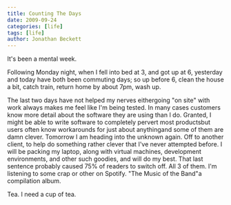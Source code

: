 ```yaml
---
title: Counting The Days
date: 2009-09-24
categories: [life]
tags: [life]
author: Jonathan Beckett
---
```


It's been a mental week.

Following Monday night, when I fell into bed at 3, and got up at 6, yesterday and today have both been commuting days; so up before 6, clean the house a bit, catch train, return home by about 7pm, wash up.

The last two days have not helped my nerves eithergoing "on site" with work always makes me feel like I'm being tested. In many cases customers know more detail about the software they are using than I do. Granted, I might be able to write software to completely pervert most productsbut users often know workarounds for just about anythingand some of them are damn clever. Tomorrow I am heading into the unknown again. Off to another client, to help do something rather clever that I've never attempted before. I will be packing my laptop, along with virtual machines, development environments, and other such goodies, and will do my best. That last sentence probably caused 75% of readers to switch off. All 3 of them. I'm listening to some crap or other on Spotify. "The Music of the Band"a compilation album.

Tea. I need a cup of tea.